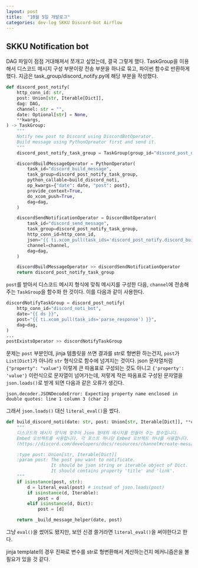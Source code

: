 ```yaml
---
layout: post
title:  "10월 5일 개발로그"
categories: dev-log SKKU Discord-bot Airflow
---
```

## SKKU Notification bot
DAG 파일이 점점 거대해져서 쪼개고 싶었는데, 결국 그렇게 했다. TaskGroup을 이용해서 디스코드 메시지 구성 부분이랑 전송 부분을 하나로 묶고, 파이썬 함수로 반환하게 했다. 지금은 task_group/discord_notify.py에 해당 부분을 작성했다.  
```python
def discord_post_notify(
    http_conn_id: str,
    post: Union[str, Iterable[Dict]],
    dag: DAG,
    channel: str = "",
    date: Optional[str] = None,
    **kwargs,
) -> TaskGroup:
    """
    Notify new post to Discord using DiscordBotOperator.
    Build message using PythonOpreator first and send it.
    """
    discord_post_notify_task_group = TaskGroup(group_id="discord_post_notify", dag=dag)

    discordBuildMessageOperator = PythonOperator(
        task_id="discord_build_message",
        task_group=discord_post_notify_task_group,
        python_callable=build_discord_noti,
        op_kwargs={"date": date, "post": post},
        provide_context=True,
        do_xcom_push=True,
        dag=dag,
    )

    discordSendNotificationOperator = DiscordBotOperator(
        task_id="discord_send_message",
        task_group=discord_post_notify_task_group,
        http_conn_id=http_conn_id,
        json="{{ ti.xcom_pull(task_ids='discord_post_notify.discord_build_message') }}",
        channel=channel,
        dag=dag,
    )

    discordBuildMessageOperator >> discordSendNotificationOperator
    return discord_post_notify_task_group
```

`post`를 받아서 디스코드 메시지 형식에 맞춰 메시지를 구성한 다음, `channel`에 전송해주는 `TaskGroup`을 함수화 한 것이다. 이를 다음과 같이 사용한다.

```python
discordNotifyTaskGroup = discord_post_notify(
    http_conn_id="discord_noti_bot",
    date="{{ ds }}",
    post="{{ ti.xcom_pull(task_ids='parse_response') }}",
    dag=dag,
)
...
postExistsOperator >> discordNotifyTaskGroup
```
문제는 `post` 부분인데, jinja 템플릿을 쓰면 결과를 str로 형변환 하는건지, `post`가 `List[Dict]`가 아니라 `str` 형식으로 함수에 넘겨지는 것이다. json 문자열처럼 `{"property": "value"}` 이렇게 큰 따옴표로 구성되는 것도 아니고 `{'property': 'value'}` 이런식으로 문자열이 넘어가는데, 저렇게 작은 따옴표로 구성된 문자열을 `json.loads()`로 받게 되면 다음과 같은 오류가 생긴다.
```log
json.decoder.JSONDecodeError: Expecting property name enclosed in double quotes: line 1 column 3 (char 2)
```
그래서 `json.loads()` 대신 `literal_eval()`을 썼다.
```python
def build_discord_noti(date: str, post: Union[str, Iterable[Dict]], **context) -> str:
    """
    디스코드의 메시지 양식에 맞추어 Json 형태의 메시지를 만들어 주는 함수입니다.
    Embed 오브젝트를 사용합니다. 각 포스트 하나당 Embed 오브젝트 하나를 사용합니다.
    (https://discord.com/developers/docs/resources/channel#create-message)

    :type post: Union[str, Iterable[Dict]]
    :param post: The post you want to notificate.
                 It should be json string or iterable object of Dict.
                 It should contains property 'title' and 'link'.
    """
    if isinstance(post, str):
        d = literal_eval(post) # instead of json.loads(post)
        if isinstance(d, Iterable):
            post = d
        elif isinstance(d, Dict):
            post = [d]

    return _build_message_helper(date, post)
```
그냥 `eval()`을 썼어도 됐지만, 보안 신경 쓸거라면 `literal_eval()`을 써야한다고 한다.

jinja template의 경우 진짜로 변수를 str로 형변환해서 계산하는건지 메커니즘은을 볼 필요가 있을 것 같다.
